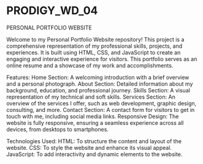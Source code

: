 # PRODIGY_WD_04
PERSONAL PORTFOLIO WEBSITE

Welcome to my Personal Portfolio Website repository! This project is a comprehensive representation of my professional skills, projects, and experiences. It is built using HTML, CSS, and JavaScript to create an engaging and interactive experience for visitors. This portfolio serves as an online resume and a showcase of my work and accomplishments.

Features:
Home Section: A welcoming introduction with a brief overview and a personal photograph.
About Section: Detailed information about my background, education, and professional journey.
Skills Section: A visual representation of my technical and soft skills.
Services Section: An overview of the services I offer, such as web development, graphic design, consulting, and more.
Contact Section: A contact form for visitors to get in touch with me, including social media links.
Responsive Design: The website is fully responsive, ensuring a seamless experience across all devices, from desktops to smartphones.

Technologies Used:
HTML: To structure the content and layout of the website.
CSS: To style the website and enhance its visual appeal.
JavaScript: To add interactivity and dynamic elements to the website.
